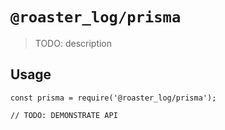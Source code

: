 # `@roaster_log/prisma`

> TODO: description

## Usage

```
const prisma = require('@roaster_log/prisma');

// TODO: DEMONSTRATE API
```
